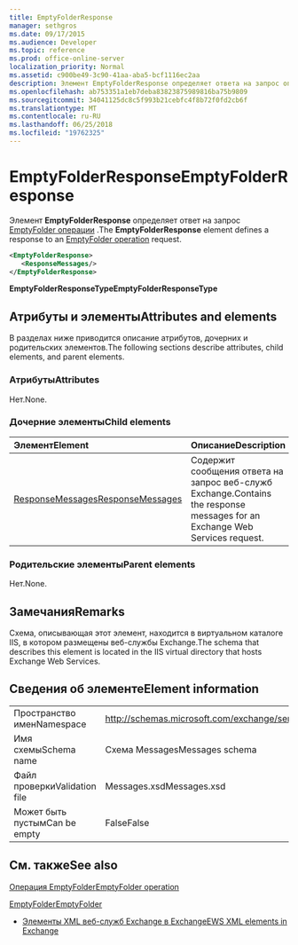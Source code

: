 ```yaml
---
title: EmptyFolderResponse
manager: sethgros
ms.date: 09/17/2015
ms.audience: Developer
ms.topic: reference
ms.prod: office-online-server
localization_priority: Normal
ms.assetid: c900be49-3c90-41aa-aba5-bcf1116ec2aa
description: Элемент EmptyFolderResponse определяет ответа на запрос операции EmptyFolder.
ms.openlocfilehash: ab753351a1eb7deba83823875989816ba75b9809
ms.sourcegitcommit: 34041125dc8c5f993b21cebfc4f8b72f0fd2cb6f
ms.translationtype: MT
ms.contentlocale: ru-RU
ms.lasthandoff: 06/25/2018
ms.locfileid: "19762325"
---
```

# <a name="emptyfolderresponse"></a><span data-ttu-id="50877-103">EmptyFolderResponse</span><span class="sxs-lookup"><span data-stu-id="50877-103">EmptyFolderResponse</span></span>

<span data-ttu-id="50877-104">Элемент **EmptyFolderResponse** определяет ответ на запрос [EmptyFolder операции](emptyfolder-operation.md) .</span><span class="sxs-lookup"><span data-stu-id="50877-104">The **EmptyFolderResponse** element defines a response to an [EmptyFolder operation](emptyfolder-operation.md) request.</span></span> 
  
```XML
<EmptyFolderResponse>
   <ResponseMessages/>
</EmptyFolderResponse>
```

 <span data-ttu-id="50877-105">**EmptyFolderResponseType**</span><span class="sxs-lookup"><span data-stu-id="50877-105">**EmptyFolderResponseType**</span></span>
## <a name="attributes-and-elements"></a><span data-ttu-id="50877-106">Атрибуты и элементы</span><span class="sxs-lookup"><span data-stu-id="50877-106">Attributes and elements</span></span>

<span data-ttu-id="50877-107">В разделах ниже приводится описание атрибутов, дочерних и родительских элементов.</span><span class="sxs-lookup"><span data-stu-id="50877-107">The following sections describe attributes, child elements, and parent elements.</span></span>
  
### <a name="attributes"></a><span data-ttu-id="50877-108">Атрибуты</span><span class="sxs-lookup"><span data-stu-id="50877-108">Attributes</span></span>

<span data-ttu-id="50877-109">Нет.</span><span class="sxs-lookup"><span data-stu-id="50877-109">None.</span></span>
  
### <a name="child-elements"></a><span data-ttu-id="50877-110">Дочерние элементы</span><span class="sxs-lookup"><span data-stu-id="50877-110">Child elements</span></span>

|<span data-ttu-id="50877-111">**Элемент**</span><span class="sxs-lookup"><span data-stu-id="50877-111">**Element**</span></span>|<span data-ttu-id="50877-112">**Описание**</span><span class="sxs-lookup"><span data-stu-id="50877-112">**Description**</span></span>|
|:-----|:-----|
|[<span data-ttu-id="50877-113">ResponseMessages</span><span class="sxs-lookup"><span data-stu-id="50877-113">ResponseMessages</span></span>](responsemessages.md) <br/> |<span data-ttu-id="50877-114">Содержит сообщения ответа на запрос веб-служб Exchange.</span><span class="sxs-lookup"><span data-stu-id="50877-114">Contains the response messages for an Exchange Web Services request.</span></span>  <br/> |
   
### <a name="parent-elements"></a><span data-ttu-id="50877-115">Родительские элементы</span><span class="sxs-lookup"><span data-stu-id="50877-115">Parent elements</span></span>

<span data-ttu-id="50877-116">Нет.</span><span class="sxs-lookup"><span data-stu-id="50877-116">None.</span></span>
  
## <a name="remarks"></a><span data-ttu-id="50877-117">Замечания</span><span class="sxs-lookup"><span data-stu-id="50877-117">Remarks</span></span>

<span data-ttu-id="50877-118">Схема, описывающая этот элемент, находится в виртуальном каталоге IIS, в котором размещены веб-службы Exchange.</span><span class="sxs-lookup"><span data-stu-id="50877-118">The schema that describes this element is located in the IIS virtual directory that hosts Exchange Web Services.</span></span>
  
## <a name="element-information"></a><span data-ttu-id="50877-119">Сведения об элементе</span><span class="sxs-lookup"><span data-stu-id="50877-119">Element information</span></span>

|||
|:-----|:-----|
|<span data-ttu-id="50877-120">Пространство имен</span><span class="sxs-lookup"><span data-stu-id="50877-120">Namespace</span></span>  <br/> |http://schemas.microsoft.com/exchange/services/2006/messages  <br/> |
|<span data-ttu-id="50877-121">Имя схемы</span><span class="sxs-lookup"><span data-stu-id="50877-121">Schema name</span></span>  <br/> |<span data-ttu-id="50877-122">Схема Messages</span><span class="sxs-lookup"><span data-stu-id="50877-122">Messages schema</span></span>  <br/> |
|<span data-ttu-id="50877-123">Файл проверки</span><span class="sxs-lookup"><span data-stu-id="50877-123">Validation file</span></span>  <br/> |<span data-ttu-id="50877-124">Messages.xsd</span><span class="sxs-lookup"><span data-stu-id="50877-124">Messages.xsd</span></span>  <br/> |
|<span data-ttu-id="50877-125">Может быть пустым</span><span class="sxs-lookup"><span data-stu-id="50877-125">Can be empty</span></span>  <br/> |<span data-ttu-id="50877-126">False</span><span class="sxs-lookup"><span data-stu-id="50877-126">False</span></span>  <br/> |
   
## <a name="see-also"></a><span data-ttu-id="50877-127">См. также</span><span class="sxs-lookup"><span data-stu-id="50877-127">See also</span></span>



[<span data-ttu-id="50877-128">Операция EmptyFolder</span><span class="sxs-lookup"><span data-stu-id="50877-128">EmptyFolder operation</span></span>](emptyfolder-operation.md)
  
[<span data-ttu-id="50877-129">EmptyFolder</span><span class="sxs-lookup"><span data-stu-id="50877-129">EmptyFolder</span></span>](emptyfolder.md)


- [<span data-ttu-id="50877-130">Элементы XML веб-служб Exchange в Exchange</span><span class="sxs-lookup"><span data-stu-id="50877-130">EWS XML elements in Exchange</span></span>](ews-xml-elements-in-exchange.md)

